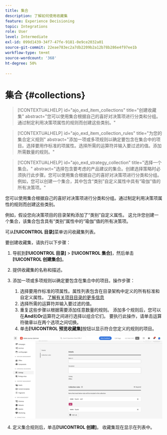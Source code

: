 ```yaml
---
title: 集合
description: 了解如何使用收藏集
feature: Experience Decisioning
topic: Integrations
role: User
level: Intermediate
exl-id: 099d1439-34f7-47fe-9181-0e9ce2032a01
source-git-commit: 22eae783ec2a7db2209b2a12b78b286e4f97ee1b
workflow-type: tm+mt
source-wordcount: '368'
ht-degree: 50%

---
```


# 集合 {#collections}

>[!CONTEXTUALHELP]
>id="ajo_exd_item_collections"
>title="创建收藏集"
>abstract="您可以使用集合根据自己的喜好对决策项进行分类和分组。通过制定利用决策项属性的规则而创建这些类别。"

>[!CONTEXTUALHELP]
>id="ajo_exd_item_collection_rules"
>title="为您的集合定义规则"
>abstract="添加一项或多项规则以确定要包含在集合中的项目。选择要用作标准的项属性。选择所需的运算符并输入要过滤的值。添加所需数量的规则。"

>[!CONTEXTUALHELP]
>id="ajo_exd_strategy_collection"
>title="选择一个集合。"
>abstract="选择包含要考虑的产品建议的集合。创建选择策略时必须执行此步骤。您可以使用集合根据自己的喜好对决策项进行分类和分组。例如，您可以创建一个集合，其中包含“类别”自定义属性中具有“瑜伽”值的所有决策项。"

您可以使用集合根据自己的喜好对决策项进行分类和分组。通过制定利用决策项属性的规则而创建这些类别。

例如，假设您向决策项目的目录架构添加了“类别”自定义属性。 这允许您创建一个集合，该集合包含具有“类别”属性中的“瑜伽”值的所有决策项。

可从&#x200B;**[!UICONTROL 目录]**&#x200B;菜单访问收藏集列表。

要创建收藏集，请执行以下步骤：

1. 导航到&#x200B;**[!UICONTROL 目录]** > **[!UICONTROL 集合]**，然后单击&#x200B;**[!UICONTROL 创建集合]**。
1. 提供收藏集的名称和描述。
1. 添加一项或多项规则以确定要包含在集合中的项目。操作步骤：

   1. 选择要用作标准的项属性。属性列表包含在目录架构中定义的所有标准和自定义属性。 [了解有关项目目录的更多信息](catalogs.md)
   1. 选择所需的运算符并输入要过滤的值。
   1. 重复这些步骤以根据需要添加任意数量的规则。 添加多个规则后，您可以在&#x200B;**And**&#x200B;和&#x200B;**Or**&#x200B;运算符之间进行选择以组合它们。 要执行此操作，请单击运算符徽章以在两个选项之间切换。
   1. 单击&#x200B;**[!UICONTROL 预览收藏集]**&#x200B;按钮以显示符合您定义的规则的项目。

   ![](assets/collection-create.png)

1. 定义集合规则后，单击&#x200B;**[!UICONTROL 创建]**。 收藏集现在显示在列表中。
